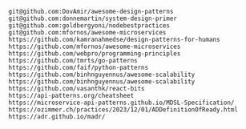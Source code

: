     git@github.com:DovAmir/awesome-design-patterns
    git@github.com:donnemartin/system-design-primer
    git@github.com:goldbergyoni/nodebestpractices
    git@github.com:mfornos/awesome-microservices
    https://github.com/kamranahmedse/design-patterns-for-humans
    https://github.com/mfornos/awesome-microservices
    https://github.com/webpro/programming-principles
    https://github.com/tmrts/go-patterns
    https://github.com/faif/python-patterns
    https://github.com/binhnguyennus/awesome-scalability
    https://github.com/binhnguyennus/awesome-scalability
    https://github.com/vasanthk/react-bits
    https://api-patterns.org/cheatsheet
    https://microservice-api-patterns.github.io/MDSL-Specification/
    https://ozimmer.ch/practices/2023/12/01/ADDefinitionOfReady.html
    https://adr.github.io/madr/
